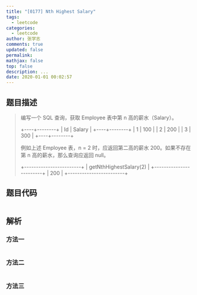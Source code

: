 ```yaml
---
title: "[0177] Nth Highest Salary"
tags:
  - leetcode
categories:
  - leetcode
author: 张学志
comments: true
updated: false
permalink:
mathjax: false
top: false
description: ...
date: 2020-01-01 00:02:57
---
```


## 题目描述

> 编写一个 SQL 查询，获取 Employee 表中第 n 高的薪水（Salary）。 
> 
> +----+--------+
> | Id | Salary |
> +----+--------+
> | 1  | 100    |
> | 2  | 200    |
> | 3  | 300    |
> +----+--------+
> 
> 
> 例如上述 Employee 表，n = 2 时，应返回第二高的薪水 200。如果不存在第 n 高的薪水，那么查询应返回 null。 
> 
> +------------------------+
> | getNthHighestSalary(2) |
> +------------------------+
> | 200                    |
> +------------------------+
> 
> 

## 题目代码

```cpp

```

## 解析

### 方法一

```cpp

```

### 方法二

```cpp

```

### 方法三

```cpp

```

